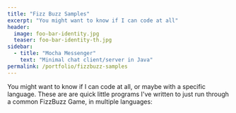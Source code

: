 ```yaml
---
title: "Fizz Buzz Samples"
excerpt: "You might want to know if I can code at all"
header:
  image: foo-bar-identity.jpg
  teaser: foo-bar-identity-th.jpg
sidebar:
  - title: "Mocha Messenger"
    text: "Minimal chat client/server in Java"
permalink: /portfolio/fizzbuzz-samples
---
```


You might want to know if I can code at all, or maybe with a specific language. These are are quick little programs I've written to just run through a common FizzBuzz Game, in multiple languages:
